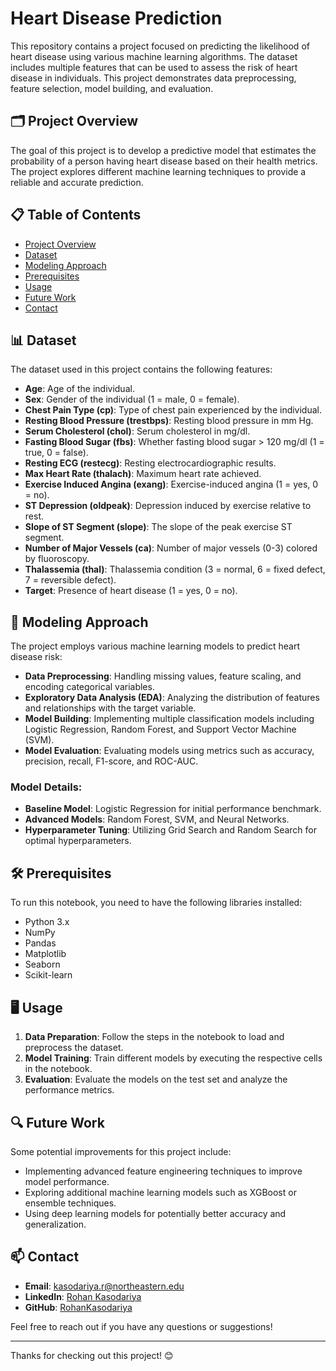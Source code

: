 # Heart Disease Prediction

This repository contains a project focused on predicting the likelihood of heart disease using various machine learning algorithms. The dataset includes multiple features that can be used to assess the risk of heart disease in individuals. This project demonstrates data preprocessing, feature selection, model building, and evaluation.

## 🗂 Project Overview

The goal of this project is to develop a predictive model that estimates the probability of a person having heart disease based on their health metrics. The project explores different machine learning techniques to provide a reliable and accurate prediction.

## 📋 Table of Contents
- [Project Overview](#-project-overview)
- [Dataset](#-dataset)
- [Modeling Approach](#-modeling-approach)
- [Prerequisites](#-prerequisites)
- [Usage](#-usage)
- [Future Work](#-future-work)
- [Contact](#-Contact)

## 📊 Dataset

The dataset used in this project contains the following features:
- **Age**: Age of the individual.
- **Sex**: Gender of the individual (1 = male, 0 = female).
- **Chest Pain Type (cp)**: Type of chest pain experienced by the individual.
- **Resting Blood Pressure (trestbps)**: Resting blood pressure in mm Hg.
- **Serum Cholesterol (chol)**: Serum cholesterol in mg/dl.
- **Fasting Blood Sugar (fbs)**: Whether fasting blood sugar > 120 mg/dl (1 = true, 0 = false).
- **Resting ECG (restecg)**: Resting electrocardiographic results.
- **Max Heart Rate (thalach)**: Maximum heart rate achieved.
- **Exercise Induced Angina (exang)**: Exercise-induced angina (1 = yes, 0 = no).
- **ST Depression (oldpeak)**: Depression induced by exercise relative to rest.
- **Slope of ST Segment (slope)**: The slope of the peak exercise ST segment.
- **Number of Major Vessels (ca)**: Number of major vessels (0-3) colored by fluoroscopy.
- **Thalassemia (thal)**: Thalassemia condition (3 = normal, 6 = fixed defect, 7 = reversible defect).
- **Target**: Presence of heart disease (1 = yes, 0 = no).

## 🧠 Modeling Approach

The project employs various machine learning models to predict heart disease risk:
- **Data Preprocessing**: Handling missing values, feature scaling, and encoding categorical variables.
- **Exploratory Data Analysis (EDA)**: Analyzing the distribution of features and relationships with the target variable.
- **Model Building**: Implementing multiple classification models including Logistic Regression, Random Forest, and Support Vector Machine (SVM).
- **Model Evaluation**: Evaluating models using metrics such as accuracy, precision, recall, F1-score, and ROC-AUC.

### Model Details:
- **Baseline Model**: Logistic Regression for initial performance benchmark.
- **Advanced Models**: Random Forest, SVM, and Neural Networks.
- **Hyperparameter Tuning**: Utilizing Grid Search and Random Search for optimal hyperparameters.

## 🛠 Prerequisites

To run this notebook, you need to have the following libraries installed:
- Python 3.x
- NumPy
- Pandas
- Matplotlib
- Seaborn
- Scikit-learn
  
## 🖥 Usage

1. **Data Preparation**: Follow the steps in the notebook to load and preprocess the dataset.
2. **Model Training**: Train different models by executing the respective cells in the notebook.
3. **Evaluation**: Evaluate the models on the test set and analyze the performance metrics.

## 🔍 Future Work

Some potential improvements for this project include:
- Implementing advanced feature engineering techniques to improve model performance.
- Exploring additional machine learning models such as XGBoost or ensemble techniques.
- Using deep learning models for potentially better accuracy and generalization.

## 📫 Contact

- **Email**: [kasodariya.r@northeastern.edu](mailto:kasodariya.r@northeastern.edu)
- **LinkedIn**: [Rohan Kasodariya](https://www.linkedin.com/in/rohankasodariya/)
- **GitHub**: [RohanKasodariya](https://github.com/RohanKasodariya)

Feel free to reach out if you have any questions or suggestions!

---

Thanks for checking out this project! 😊
